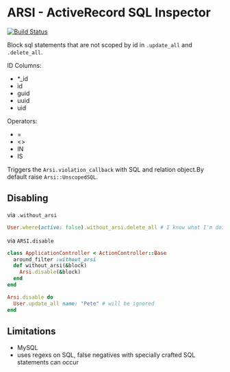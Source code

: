 # ARSI - ActiveRecord SQL Inspector

[![Build Status](https://magnum.travis-ci.com/zendesk/arsi.svg?token=MsU5XFxeU3atFLQoVGDv&branch=master)](https://magnum.travis-ci.com/zendesk/arsi)

Block sql statements that are not scoped by id in `.update_all` and `.delete_all`.

ID Columns:

- *_id
- id
- guid
- uuid
- uid

Operators:

- =
- <>
- IN
- IS

Triggers the `Arsi.violation_callback` with SQL and relation object.By default raise `Arsi::UnscopedSQL`.

## Disabling

via `.without_arsi`

```ruby
User.where(active: false).without_arsi.delete_all # I know what I'm doing...

```

via `ARSI.disable`

```ruby
class ApplicationController < ActionController::Base
  around_filter :without_arsi
  def without_arsi(&block)
    Arsi.disable(&block)
  end
end

Arsi.disable do
  User.update_all name: "Pete" # will be ignored
end
```


## Limitations

 - MySQL
 - uses regexs on SQL, false negatives with specially crafted SQL statements can occur
